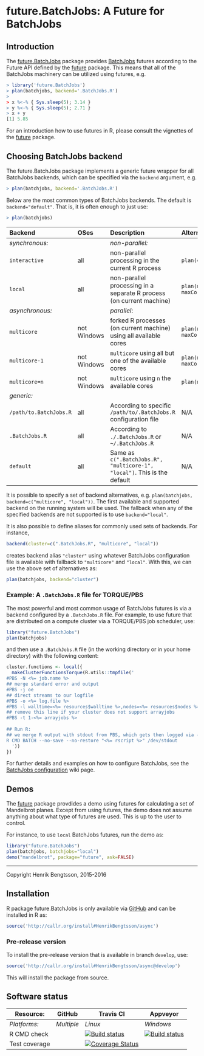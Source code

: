 # future.BatchJobs: A Future for BatchJobs

## Introduction
The [future.BatchJobs] package provides [BatchJobs] futures according to
the Future API defined by the [future] package.
This means that all of the BatchJobs machinery can be
utilized using futures, e.g.
```r
> library('future.BatchJobs')
> plan(batchjobs, backend='.BatchJobs.R')
>
> x %<-% { Sys.sleep(5); 3.14 }
> y %<-% { Sys.sleep(5); 2.71 }
> x + y
[1] 5.85
```
For an introduction how to use futures in R, please consult the
vignettes of the [future] package.


## Choosing BatchJobs backend
The future.BatchJobs package implements a generic future wrapper for all
BatchJobs backends, which can be specified via the `backend` argument,
e.g.
```r
> plan(batchjobs, backend='.BatchJobs.R')
```

Below are the most common types of BatchJobs backends.  The default is
`backend="default"`.  That is, it is often enough to just use:
```r
> plan(batchjobs)
```


| Backend                | OSes        | Description                                                               | Alternative in future package
|:-----------------------|:------------|:--------------------------------------------------------------------------|:------------------------------------------------
| _synchronous:_         |             | _non-parallel:_                                                           |
| `interactive`          | all         | non-parallel processing in the current R process                          | `plan(eager)`
| `local`                | all         | non-parallel processing in a separate R process (on current machine)      | `plan(multisession, maxCores=2)`
| _asynchronous:_        |             | _parallel_:                                                               |
| `multicore`            | not Windows | forked R processes (on current machine) using all available cores         | `plan(multicore, maxCores=availableCores())`
| `multicore-1`          | not Windows | `multicore` using all but one of the available cores                      | `plan(multicore, maxCores=availableCores()-1L)`
| `multicore=n`          | not Windows | `multicore` using `n` the available cores                                 | `plan(multicore, maxCores=n)`
| _generic:_             |             |                                                                           |
| `/path/to.BatchJobs.R` | all         | According to specific `/path/to/.BatchJobs.R` configuration file          | N/A
| `.BatchJobs.R`         | all         | According to `./.BatchJobs.R` or `~/.BatchJobs.R`                         | N/A
| `default`              | all         | Same as `c(".BatchJobs.R", "multicore-1", "local")`.  This is the default | N/A

It is possible to specify a set of backend alternatives,
e.g. `plan(batchjobs, backend=c("multicore", "local"))`.  The first
available and supported backend on the running system will be used.
The fallback when any of the specified backends are not supported is
to use `backend="local"`.

It is also possible to define aliases for commonly used sets of
backends.  For instance,
```r
backend(cluster=c(".BatchJobs.R", "multicore", "local"))
```
creates backend alias `"cluster"` using whatever BatchJobs
configuration file is available with fallback to `"multicore"` and
`"local"`.  With this, we can use the above set of alternatives as:
```r
plan(batchjobs, backend="cluster")
```

### Example: A `.BatchJobs.R` file for TORQUE/PBS
The most powerful and most common usage of BatchJobs futures is via a
backend configured by a `.BatchJobs.R` file.  For example, to use
future that are distributed on a compute cluster via a TORQUE/PBS job
scheduler, use:
```r
library("future.BatchJobs")
plan(batchjobs)
```
and then use a `.BatchJobs.R` file (in the working directory or in
your home directory) with the following content:
```r
cluster.functions <- local({
  makeClusterFunctionsTorque(R.utils::tmpfile('
#PBS -N <%= job.name %>
## merge standard error and output
#PBS -j oe
## direct streams to our logfile
#PBS -o <%= log.file %>
#PBS -l walltime=<%= resources$walltime %>,nodes=<%= resources$nodes %>,vmem=<%= resources$memory %>M
## remove this line if your cluster does not support arrayjobs
#PBS -t 1-<%= arrayjobs %>
  
## Run R:
## we merge R output with stdout from PBS, which gets then logged via -o option
R CMD BATCH --no-save --no-restore "<%= rscript %>" /dev/stdout
  '))
})
```
For further details and examples on how to configure BatchJobs, see
the [BatchJobs configuration] wiki page.



## Demos
The [future] package provdides a demo using futures for calculating a
set of Mandelbrot planes.  Except from using futures, the demo does
not assume anything about what type of futures are used.  This is up
to the user to control.

For instance, to use `local` BatchJobs futures, run the demo as:
```r
library("future.BatchJobs")
plan(batchjobs, batchjobs="local")
demo("mandelbrot", package="future", ask=FALSE)
```


[BatchJobs]: http://cran.r-project.org/package=BatchJobs
[brew]: http://cran.r-project.org/package=brew
[future]: http://cran.r-project.org/package=future
[future.BatchJobs]: https://github.com/HenrikBengtsson/future.BatchJobs/
[BatchJobs configuration]: https://github.com/tudo-r/BatchJobs/wiki/Configuration

---
Copyright Henrik Bengtsson, 2015-2016

## Installation
R package future.BatchJobs is only available via [GitHub](https://github.com/HenrikBengtsson/async) and can be installed in R as:
```r
source('http://callr.org/install#HenrikBengtsson/async')
```

### Pre-release version
To install the pre-release version that is available in branch `develop`, use:
```r
source('http://callr.org/install#HenrikBengtsson/async@develop')
```
This will install the package from source.  



## Software status

| Resource:     | GitHub        | Travis CI     | Appveyor         |
| ------------- | ------------------- | ------------- | ---------------- |
| _Platforms:_  | _Multiple_          | _Linux_       | _Windows_        |
| R CMD check   |  | <a href="https://travis-ci.org/HenrikBengtsson/async"><img src="https://travis-ci.org/HenrikBengtsson/async.svg" alt="Build status"></a> | <a href="https://ci.appveyor.com/project/HenrikBengtsson/async"><img src="https://ci.appveyor.com/api/projects/status/github/HenrikBengtsson/async?svg=true" alt="Build status"></a> |
| Test coverage |                     | <a href="https://coveralls.io/r/HenrikBengtsson/async"><img src="https://coveralls.io/repos/HenrikBengtsson/async/badge.svg?branch=develop" alt="Coverage Status"/></a>   |                  |
